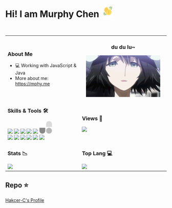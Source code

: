 # Hi! I am Murphy Chen  <img height="40" width="40" src="./assets/wave.gif">

<br />

<table width="100%">
  <tr>
    <td>
      <h3>About Me</h3>
      <ul>
        <li>💻 Working with JavaScript & Java</li>
        <li>More about me: <a href="https://mphy.me">https://mphy.me</a></li>
      </ul>
    </td>
    <td align='center'>
      <h3>du du lu~</h3>
      <img width="90%" src="./assets/Mayuri.gif"/>
    </td>
  </tr>
  <tr></tr>
  <tr>
    <td>
      <h3>Skills & Tools 🛠</h3>
      <code><a href="https://developer.mozilla.org/en-US/docs/Web/JavaScript"><img height="40" src="https://cdn.jsdelivr.net/gh/hacker-c/Picture-Bed@main/icons/javascript.png"></a></code>
      <code><a href="https://www.typescriptlang.org/"><img height="40" src="https://cdn.jsdelivr.net/gh/hacker-c/Picture-Bed@main/icons/typescript.png"></a></code>
      <code><a href="https://vuejs.org/"><img height="40" src="https://cdn.jsdelivr.net/gh/hacker-c/Picture-Bed@main/icons/vuejs.png"></a></code>
      <code><a href="https://beta.reactjs.org"><img height="40" src="https://cdn.jsdelivr.net/gh/hacker-c/Picture-Bed@main/icons/react.png"></a></code>
      <code><a href="https://nodejs.org"><img height="40" src="https://cdn.jsdelivr.net/gh/hacker-c/Picture-Bed@main/icons/node-js.png"></a></code>
      <code><a href="https://github.com/unocss/unocss"><img height="40" src="https://raw.githubusercontent.com/hacker-c/Picture-Bed/main/icons/uno.png"></a></code>
      <br>
      <code><a href="https://git-scm.com/"><img height="40" src="https://cdn.jsdelivr.net/gh/hacker-c/Picture-Bed@main/icons/git.png"></a></code>
      <code><a href="https://learn.microsoft.com/en-us/powershell"><img height="40" src="https://cdn.jsdelivr.net/gh/hacker-c/Picture-Bed@main/icons/pwsh1.png"></a></code>
      <code><a href="https://code.visualstudio.com/"><img height="40" src="https://cdn.jsdelivr.net/gh/hacker-c/Picture-Bed@main/icons/vs-code.png"></a></code>
      <code><a href="https://marketplace.visualstudio.com/items?itemName=atomiks.moonlight"><img height="40" src="https://cdn.jsdelivr.net/gh/hacker-c/Picture-Bed@main/icons/moon-light.png"></a></code>
      <code><a href="https://typora.io/"><img height="40" src="https://cdn.jsdelivr.net/gh/hacker-c/Picture-Bed@main/icons/typora.png"></a></code>
      <code><a href="https://www.microsoft.com/en-us/edge"><img height="40" src="https://cdn.jsdelivr.net/gh/hacker-c/Picture-Bed@main/icons/edge.png"></a></code>
    </td>
    <td>
      <h3>Views 👀</h3>
      <img src="https://profile-counter.glitch.me/Hacker-C/count.svg">
            <!-- <img src="https://komarev.com/ghpvc/?username=hacker-c"/> -->
    </td>
  </tr>
  <tr></tr>
  <tr>
    <td>
      <h3>Stats 📉</h3>
      <img src="https://github-readme-stats.vercel.app/api?username=hacker-c&theme=tokyonight&show_icons=true&hide=contribs" />
    </td>
    <td>
      <h3>Top Lang 💻</h3>
      <img src="https://github-readme-stats.vercel.app/api/top-langs/?username=hacker-c&layout=compact&theme=tokyonight&hide=java,ruby,rust" />
    </td>
  </tr>
</table>

<!-- ## Commits 🚀

<img src="https://activity-graph.herokuapp.com/graph?username=hacker-c&theme=react-dark"> -->

## Repo ⭐

[Hakcer-C's Profile](https://github.com/Hacker-C/Hacker-C)
